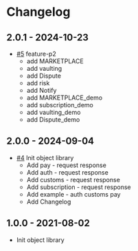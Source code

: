 # Changelog## 2.0.1 - 2024-10-23 *  [#5](https://github.com/alipay/global-open-sdk-dotnet/pull/5) feature-p2   - add MARKETPLACE   - add vaulting   - add Dispute   - add risk   - add Notify   - add MARKETPLACE_demo   - add subscription_demo   - add vaulting_demo   - add Dispute_demo## 2.0.0 - 2024-09-04*  [#4](https://github.com/alipay/global-open-sdk-dotnet/pull/4) Init object library    * Add pay - request response    * Add auth - request response    * Add customs - request response    * Add subscription - request response    * Add example - auth customs pay    * Add Changelog## 1.0.0 - 2021-08-02*  Init object library